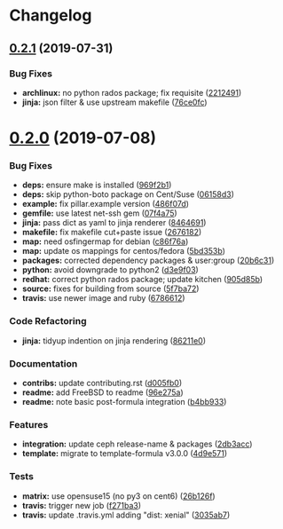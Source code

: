 # Changelog

## [0.2.1](https://github.com/saltstack-formulas/deepsea-formula/compare/v0.2.0...v0.2.1) (2019-07-31)


### Bug Fixes

* **archlinux:** no python rados package; fix requisite ([2212491](https://github.com/saltstack-formulas/deepsea-formula/commit/2212491))
* **jinja:** json filter & use upstream makefile ([76ce0fc](https://github.com/saltstack-formulas/deepsea-formula/commit/76ce0fc))

# [0.2.0](https://github.com/saltstack-formulas/deepsea-formula/compare/v0.1.0...v0.2.0) (2019-07-08)


### Bug Fixes

* **deps:** ensure make is installed ([969f2b1](https://github.com/saltstack-formulas/deepsea-formula/commit/969f2b1))
* **deps:** skip python-boto package on Cent/Suse ([06158d3](https://github.com/saltstack-formulas/deepsea-formula/commit/06158d3))
* **example:** fix pillar.example version ([486f07d](https://github.com/saltstack-formulas/deepsea-formula/commit/486f07d))
* **gemfile:** use latest net-ssh gem ([07f4a75](https://github.com/saltstack-formulas/deepsea-formula/commit/07f4a75))
* **jinja:** pass dict as yaml to jinja renderer ([8464691](https://github.com/saltstack-formulas/deepsea-formula/commit/8464691))
* **makefile:** fix makefile cut+paste issue ([2676182](https://github.com/saltstack-formulas/deepsea-formula/commit/2676182))
* **map:** need osfingermap for debian ([c86f76a](https://github.com/saltstack-formulas/deepsea-formula/commit/c86f76a))
* **map:** update os mappings for centos/fedora ([5bd353b](https://github.com/saltstack-formulas/deepsea-formula/commit/5bd353b))
* **packages:** corrected dependency packages & user:group ([20b6c31](https://github.com/saltstack-formulas/deepsea-formula/commit/20b6c31))
* **python:** avoid downgrade to python2 ([d3e9f03](https://github.com/saltstack-formulas/deepsea-formula/commit/d3e9f03))
* **redhat:** correct python rados package; update kitchen ([905d85b](https://github.com/saltstack-formulas/deepsea-formula/commit/905d85b))
* **source:** fixes for building from source ([5f7ba72](https://github.com/saltstack-formulas/deepsea-formula/commit/5f7ba72))
* **travis:** use newer image and ruby ([6786612](https://github.com/saltstack-formulas/deepsea-formula/commit/6786612))


### Code Refactoring

* **jinja:** tidyup indention on jinja rendering ([86211e0](https://github.com/saltstack-formulas/deepsea-formula/commit/86211e0))


### Documentation

* **contribs:** update contributing.rst ([d005fb0](https://github.com/saltstack-formulas/deepsea-formula/commit/d005fb0))
* **readme:** add FreeBSD to readme ([96e275a](https://github.com/saltstack-formulas/deepsea-formula/commit/96e275a))
* **readme:** note basic post-formula integration ([b4bb933](https://github.com/saltstack-formulas/deepsea-formula/commit/b4bb933))


### Features

* **integration:** update ceph release-name & packages ([2db3acc](https://github.com/saltstack-formulas/deepsea-formula/commit/2db3acc))
* **template:** migrate to template-formula v3.0.0 ([4d9e571](https://github.com/saltstack-formulas/deepsea-formula/commit/4d9e571))


### Tests

* **matrix:** use opensuse15 (no py3 on cent6) ([26b126f](https://github.com/saltstack-formulas/deepsea-formula/commit/26b126f))
* **travis:** trigger new job ([f271ba3](https://github.com/saltstack-formulas/deepsea-formula/commit/f271ba3))
* **travis:** update .travis.yml adding "dist: xenial" ([3035ab7](https://github.com/saltstack-formulas/deepsea-formula/commit/3035ab7))
